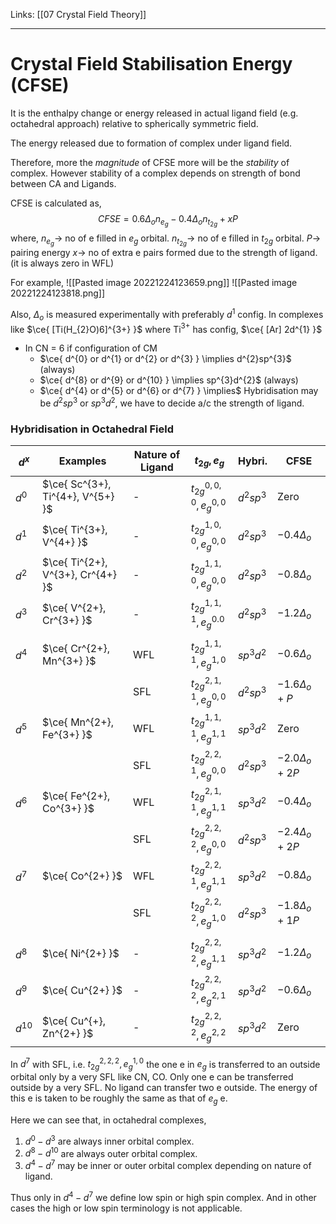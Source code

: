 Links: [[07 Crystal Field Theory]]
___
# Crystal Field Stabilisation Energy (CFSE)
It is the enthalpy change or energy released in actual ligand field (e.g. octahedral approach) relative to spherically symmetric field. 

The energy released due to formation of complex under ligand field. 

Therefore, more the *magnitude* of CFSE more will be the *stability* of complex. However stability of a complex depends on strength of bond between CA and Ligands. 

CFSE is calculated as,
$$CFSE = 0.6 \Delta_{o} n_{e_{g}} - 0.4 \Delta_{o} n_{t_{2g}} + xP$$
where,
$n_{e_{g}} \to$ no of e filled in $e_{g}$ orbital.
$n_{t_{2g}} \to$ no of e filled in $t_{2g}$ orbital.
$P \to$ pairing energy
$x \to$ no of extra e pairs formed due to the strength of ligand. 
(it is always zero in WFL)

For example,
![[Pasted image 20221224123659.png]]
![[Pasted image 20221224123818.png]]

Also, $\Delta_{o}$ is measured experimentally with preferably $d^{1}$ config. 
In complexes like $\ce{ [Ti(H_{2}O)6]^{3+} }$ where Ti$^{3+}$ has config, $\ce{ [Ar] 2d^{1} }$

- In CN = 6 if configuration of CM 
	- $\ce{ d^{0} or d^{1} or d^{2} or d^{3} } \implies d^{2}sp^{3}$ (always)
	- $\ce{ d^{8} or d^{9} or d^{10} } \implies sp^{3}d^{2}$ (always)
	- $\ce{ d^{4} or d^{5} or d^{6} or d^{7} } \implies$ Hybridisation may be $d^{2}sp^{3}$ or $sp^{3}d^{2}$, we have to decide a/c the strength of ligand.


### Hybridisation in Octahedral Field

| $d^{x}$  | Examples                          | Nature of Ligand | $t_{2g}, e_{g}$                                                                   | Hybri.        | CFSE                    |
| -------- | --------------------------------- | ---------------- | --------------------------------------------------------------------------------- | ------------- | ----------------------- |
| $d^{0}$  | $\ce{ Sc^{3+}, Ti^{4+}, V^{5+} }$ | -                | $t_{2g}^{0,0,0}, e_{g}^{0,0}$                                                     | $d^{2}sp^{3}$ | Zero                    |
| $d^{1}$  | $\ce{ Ti^{3+}, V^{4+} }$          | -                | $t_{2g}^{1,0,0}, e_{g}^{0,0}$                                                     | $d^{2}sp^{3}$ | $-0.4\Delta_{o}$        |
| $d^{2}$  | $\ce{ Ti^{2+}, V^{3+}, Cr^{4+} }$ | -                | $t_{2g}^{1,1,0}, e_{g}^{0,0}$                                                     | $d^{2}sp^{3}$ | $-0.8 \Delta_{o}$       |
| $d^{3}$  | $\ce{ V^{2+}, Cr^{3+} }$          | -                | $t_{2g}^{1,1,1}, e_{g}^{0.0}$                                                     | $d^{2}sp^{3}$ | $-1.2 \Delta_{o}$       |
|          |                                   |                  |                                                                                   |               |                         |
| $d^{4}$  | $\ce{ Cr^{2+}, Mn^{3+} }$         | WFL              | $t_{2g}^{1,1,1}, e_{g}^{1,0}$                                                     | $sp^{3}d^{2}$ | $-0.6 \Delta_{o}$       |
|          |                                   | SFL              | $t_{2g}^{2,1,1}, e_{g}^{0,0}$                                                     | $d^{2}sp^{3}$ | $-1.6 \Delta_{o} + P$   |
| $d^{5}$  | $\ce{ Mn^{2+}, Fe^{3+} }$         | WFL              | $t_{2g}^{1,1,1}, e_{g}^{1,1}$                                                     | $sp^{3}d^{2}$ | Zero                    |
|          |                                   | SFL              | $t_{2g}^{2,2,1}, e_{g}^{0,0}$                                                     | $d^{2}sp^{3}$ | $-2.0 \Delta_{o} + 2 P$ |
| $d^{6}$  | $\ce{ Fe^{2+}, Co^{3+} }$         | WFL              | $t_{2g}^{2,1,1}, e_{g}^{1,1}$                                                     | $sp^{3}d^{2}$ | $-0.4 \Delta_{o}$       |
|          |                                   | SFL              | $t_{2g}^{2,2,2}, e_{g}^{0,0}$                                                     | $d^{2}sp^{3}$ | $-2.4 \Delta_{o} + 2P$  |
| $d^{7}$  | $\ce{ Co^{2+} }$                  | WFL              | $t_{2g}^{2,2,1}, e_{g}^{1,1}$                                                     | $sp^{3}d^{2}$ | $-0.8 \Delta_{o}$       |
|          |                                   | SFL              | $t_{2g}^{2,2,2}, e_{g}^{1,0}$                                                     | $d^{2}sp^{3}$ | $-1.8 \Delta_{o} + 1P$  |
|          |                                   |                  |                                                                                   |               |                         |
| $d^{8}$  | $\ce{ Ni^{2+} }$                  | -                | $t_{2g}^{2,2,2}, e_{g}^{1,1}$                                                     | $sp^{3}d^{2}$ | $-1.2 \Delta_{o}$       |
| $d^{9}$  | $\ce{ Cu^{2+} }$                  | -                | $t_{2g}^{2,2,2}, e_{g}^{2,1}$                                                     | $sp^{3}d^{2}$ | $-0.6 \Delta_{o}$       |
| $d^{10}$ | $\ce{ Cu^{+}, Zn^{2+} }$          | -                | $t_{2g}^{2,2,2}, e_{g}^{2,2}$                                                     | $sp^{3}d^{2}$ | Zero                    |


In $d^{7}$ with SFL, i.e. $t_{2g}^{2,2,2}, e_{g}^{1,0}$ the one e in $e_{g}$ is transferred to an outside orbital only by a very SFL like CN, CO.
Only one e can be transferred outside by a very SFL. No ligand can transfer two e outside. The energy of this e is taken to be roughly the same as that of $e_{g}$ e. 

Here we can see that, in octahedral complexes,
1. $d^{0} - d^{3}$ are always inner orbital complex.
1. $d^{8} - d^{10}$ are always outer orbital complex.
1. $d^{4} - d^{7}$ may be inner or outer orbital complex depending on nature of ligand. 

Thus only in $d^{4} - d^{7}$ we define low spin or high spin complex. And in other cases the high or low spin terminology is not applicable.